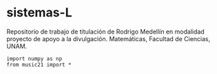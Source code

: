 # sistemas-L

Repositorio de trabajo de titulación de Rodrigo Medellín en modalidad proyecto de apoyo a la divulgación. 
Matemáticas, Facultad de Ciencias, UNAM. 

```
import numpy as np
from music21 import *


```
